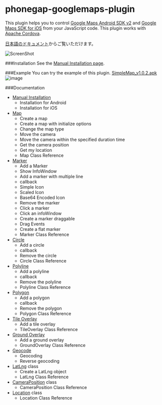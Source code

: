 phonegap-googlemaps-plugin
==========================
This plugin helps you to control [Google Maps Android SDK v2](https://developers.google.com/maps/documentation/android/) and [Google Maps SDK for iOS](https://developers.google.com/maps/documentation/ios/) from your JavaScript code.
This plugin works with [Apache Cordova](http://cordova.apache.org/).

[日本語のドキュメント](https://github.com/wf9a5m75/phonegap-googlemaps-plugin/blob/master/README_ja.md)からご覧いただけます。

![ScreenShot](https://raw2.github.com/wf9a5m75/phonegap-googlemaps-plugin/Images/screencapture/phonegap-googlemaps-plugin_small.png)

###Installation
See the [Manual Installation page](https://raw2.github.com/wf9a5m75/phonegap-googlemaps-plugin/wiki/Manual-Installation).

###Example
You can try the example of this plugin. [SimpleMap_v1.0.2.apk](https://github.com/wf9a5m75/phonegap-googlemaps-plugin/raw/Images/examples/SimpleMap_v1.0.2.apk)
![image](https://raw2.github.com/wf9a5m75/phonegap-googlemaps-plugin/Images/examples/simple.png)

###Documentation

* [Manual Installation](https://github.com/wf9a5m75/phonegap-googlemaps-plugin/wiki/Manual-Installation)
  * Installation for Android
  * Installation for iOS
* [Map](https://github.com/wf9a5m75/phonegap-googlemaps-plugin/wiki/Map)
  * Create a map
  * Create a map with initialize options
  * Change the map type
  * Move the camera
  * Move the camera within the specified duration time
  * Get the camera position
  * Get my location
  * Map Class Reference
* [Marker](https://github.com/wf9a5m75/phonegap-googlemaps-plugin/wiki/Marker)
  * Add a Marker
  * Show InfoWindow
  * Add a marker with multiple line
  * callback
  * Simple Icon
  * Scaled Icon
  * Base64 Encoded Icon
  * Remove the marker
  * Click a marker
  * Click an infoWindow
  * Create a marker draggable
  * Drag Events
  * Create a flat marker
  * Marker Class Reference
* [Circle](https://github.com/wf9a5m75/phonegap-googlemaps-plugin/wiki/Circle)
  * Add a circle
  * callback
  * Remove the circle
  * Circle Class Reference
* [Polyline](https://github.com/wf9a5m75/phonegap-googlemaps-plugin/wiki/Polyline)
  * Add a polyline
  * callback
  * Remove the polyline
  * Polyline Class Reference
* [Polygon](https://github.com/wf9a5m75/phonegap-googlemaps-plugin/wiki/Polygon)
  * Add a polygon
  * callback
  * Remove the polygon
  * Polygon Class Reference
* [Tile Overlay](https://github.com/wf9a5m75/phonegap-googlemaps-plugin/wiki/TileOverlay)
  * Add a tile overlay
  * TileOverlay Class Reference
* [Ground Overlay](https://github.com/wf9a5m75/phonegap-googlemaps-plugin/wiki/GroundOverlay)
  * Add a ground overlay
  * GroundOverlay Class Reference
* [Geocode](https://github.com/wf9a5m75/phonegap-googlemaps-plugin/wiki/Geocode)
  * Geocoding
  * Reverse geocoding
* [LatLng](https://github.com/wf9a5m75/phonegap-googlemaps-plugin/wiki/LatLng) class
  * Create a LatLng object
  * LatLng Class Reference
* [CameraPosition](https://github.com/wf9a5m75/phonegap-googlemaps-plugin/wiki/CameraPosition) class
  * CameraPosition Class Reference
* [Location](https://github.com/wf9a5m75/phonegap-googlemaps-plugin/wiki/Location) class
  * Location Class Reference
  

